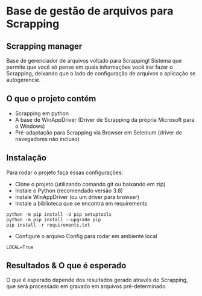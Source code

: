 # Base de gestão de  arquivos para Scrapping

## Scrapping manager

Base de gerenciador de arquivos voltado para Scrapping! Sistema que permite que você só pense em quais informações você irar fazer o Scrapping, deixando que o lado de configuração de arquivos a aplicação se autogerencie.

## O que o projeto contém
- Scrapping em python
- A base de WinAppDriver (Driver de Scrapping da própria Microsoft para o Windows)
- Pré-adaptação para Scrapping via Browser em Selenium (driver de navegadores não incluso)

## Instalação
Para rodar o projeto faça essas configurações:
- Clone o projeto (utilizando comando git ou baixando em zip)
- Instale o Python (recomendado versão 3.8)
- Instale WinAppDriver (ou um driver para browser)
- Instale a biblioteca que se encontra em requirements
```
python -m pip install -U pip setuptools
python -m pip install --upgrade pip
pip install -r requirements.txt
```
- Configure o arquivo Config para rodar em ambiente local
```
LOCAL=True
```

## Resultados & O que é esperado
O que é esperado depende dos resultados gerado através do Scrapping, que será processado em gravado em arquivos pré-determinado.
